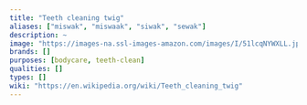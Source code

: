 ```yaml
---
title: "Teeth cleaning twig"
aliases: ["miswak", "miswaak", "siwak", "sewak"]
description: ~
image: "https://images-na.ssl-images-amazon.com/images/I/51lcqNYWXLL.jpg"
brands: []
purposes: [bodycare, teeth-clean]
qualities: []
types: []
wiki: "https://en.wikipedia.org/wiki/Teeth_cleaning_twig"
---
```

